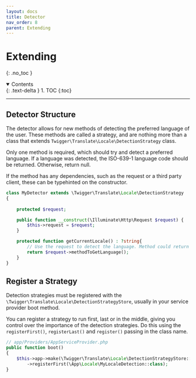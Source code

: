 ```yaml
---
layout: docs
title: Detector
nav_order: 8
parent: Extending
---
```



# Extending
{: .no_toc }

<details open markdown="block">
  <summary>
    Contents
  </summary>
  {: .text-delta }
1. TOC
{:toc}
</details>

---

## Detector Structure

The detector allows for new methods of detecting the preferred language of the user. These methods are called a strategy, and are nothing more than a class that extends ```Twigger\Translate\Locale\DetectionStrategy``` class.

Only one method is required, which should try and detect a preferred language. If a language was detected, the ISO-639-1 language code should be returned. Otherwise, return null.

If the method has any dependencies, such as the request or a third party client, these can be typehinted on the constructor.

```php
class MyDetector extends \Twigger\Translate\Locale\DetectionStrategy
{
    
    protected $request;

    public function __construct(\Illuminate\Http\Request $request) {
        $this->request = $request;
    }

    protected function getCurrentLocale() : ?string{
        // Use the request to detect the language. Method could return the language code or null.
        return $request->methodToGetLanguage();
    }
}
```

## Register a Strategy

Detection strategies must be registered with the ```\Twigger\Translate\Locale\DetectionStrategyStore```, usually in your service provider boot method.

You can register a strategy to run first, last or in the middle, giving you control over the importance of the detection strategies. Do this using the ```registerFirst()```, ```registerLast()``` and ```register()``` passing in the class name. 

```php
// app/Providers/AppServiceProvider.php
public function boot()
{
    $this->app->make(\Twigger\Translate\Locale\DetectionStrategyStore::class)
        ->registerFirst(\App\Locale\MyLocaleDetection::class);
}

```
